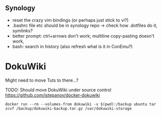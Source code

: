 Synology
--------

- reset the crazy vim bindings (or perhaps just stick to vi?)
- .bashrc file etc should be in synology repo -> check how .dotfiles do it, symlinks?
- better prompt: ctrl+arrows don't work; multiline copy-pasting doesn't work,
- bash: search in history (also refresh what is it in ConEmu?)


# DokuWiki

Might need to move Tuts to there...?

TODO: Should move DokuWiki under source control  
https://github.com/istepanov/docker-dokuwiki  
```
docker run --rm --volumes-from dokuwiki -v $(pwd):/backup ubuntu tar zcvf /backup/dokuwiki-backup.tar.gz /var/dokuwiki-storage
```

